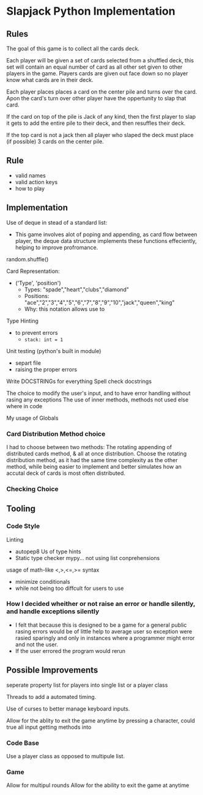 # Slapjack Python Implementation

## Rules 

The goal of this game is to collect all the cards deck.

Each player will be given a set of cards selected from a shuffled deck, this set will contain an equal number of card as all other set given to other players in the game. Players cards are given out face down so no player know what cards are in their deck.

Each player places places a card on the center pile and turns over the card. Apon the card's turn over other player have the oppertunity to slap that card.

If the card on top of the pile is Jack of any kind, then the first player to slap it gets to add the entire pile to their deck, and then resuffles their deck.

If the top card is not a jack then all player who slaped the deck must place (if possible) 3 cards on the center pile.

## Rule
- valid names
- valid action keys
- how to play

## Implementation

Use of deque in stead of a standard list:

- This game involves alot of poping and appending, as card flow between player, the deque data structure implements these functions effeciently, helping to improve profromance.

random.shuffle()

Card Representation:
- ('Type', 'position')
    - Types: "spade","heart","clubs","diamond"
    - Positions: "ace","2","3","4","5","6","7","8","9","10","jack","queen","king"
    - Why: this notation allows use to 

Type Hinting
- to prevent errors
    - ```stack: int = 1```

Unit testing (python's built in module)
- separt file
- raising the proper errors

Write DOCSTRINGs for everything
Spell check docstrings

The choice to modify the user's input, and to have error handling without rasing any exceptions
The use of inner methods, methods not used else where in code

My usage of Globals

### Card Distribution Method choice
I had to choose between two methods: The rotating appending of distributed cards method, & all at once distribution.
Choose the rotating distribution method, as it had the same time complexity as the other method, while being easier to
implement and better simulates how an accutal deck of cards is most often distributed.

### Checking Choice


## Tooling

### Code Style
Linting
- autopep8 
Us of type hints
- Static type checker mypy...
not using list conprehensions

usage of math-like <,>,<=,>= syntax
- minimize conditionals
- while not being too diffcult for users to use

### How I decided wheither or not raise an error or handle silently, and handle exceptions silently
- I felt that because this is designed to be a game for a general public rasing errors would be of little help to average user so exception were rasied sparingly and only in instances where a programmer might error and not the user.
- If the user errored the program would rerun

## Possible Improvements

seperate property list for players into single list or a player class


Threads to add a automated timing.

Use of curses to better manage keyboard inputs.

Allow for the ablity to exit the game anytime by pressing a character, could true all input getting methods into

### Code Base

Use a player class as opposed to multipule list.

### Game
Allow for multipul rounds
Allow for the ability to exit the game at anytime